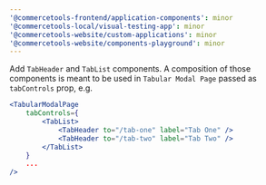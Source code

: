 ```yaml
---
'@commercetools-frontend/application-components': minor
'@commercetools-local/visual-testing-app': minor
'@commercetools-website/custom-applications': minor
'@commercetools-website/components-playground': minor
---
```


Add `TabHeader` and `TabList` components. A composition of those components is meant to be used in `Tabular Modal Page` passed as `tabControls` prop, e.g.

```jsx
<TabularModalPage
    tabControls={
        <TabList>
            <TabHeader to="/tab-one" label="Tab One" />
            <TabHeader to="/tab-two" label="Tab Two" />
        </TabList>
    }
    ...
/>
```
